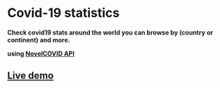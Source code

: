 # Covid-19 statistics 
**Check covid19 stats around the world you can browse by (country or continent) and more.**

**using [NovelCOVID API](https://documenter.getpostman.com/view/11144369/Szf6Z9B3?version=latest#intro)**

## [Live demo](https://kbadr1.github.io/covid19-stats/)

